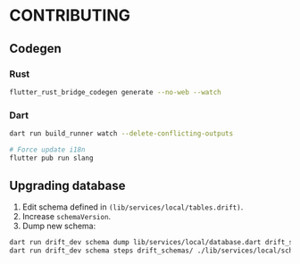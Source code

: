 # CONTRIBUTING

## Codegen

### Rust

```bash
flutter_rust_bridge_codegen generate --no-web --watch
```

### Dart

```bash
dart run build_runner watch --delete-conflicting-outputs

# Force update i18n
flutter pub run slang
```

## Upgrading database

1. Edit schema defined in `(lib/services/local/tables.drift)`.
2. Increase `schemaVersion`.
3. Dump new schema:
```bash
dart run drift_dev schema dump lib/services/local/database.dart drift_schemas
dart run drift_dev schema steps drift_schemas/ ./lib/services/local/schema_versions.dart
```